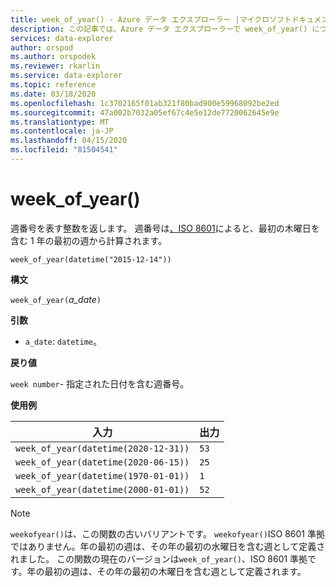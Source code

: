 ```yaml
---
title: week_of_year() - Azure データ エクスプローラー |マイクロソフトドキュメント
description: この記事では、Azure データ エクスプローラーで week_of_year() について説明します。
services: data-explorer
author: orspod
ms.author: orspodek
ms.reviewer: rkarlin
ms.service: data-explorer
ms.topic: reference
ms.date: 03/18/2020
ms.openlocfilehash: 1c3702165f01ab321f80bad900e59968092be2ed
ms.sourcegitcommit: 47a002b7032a05ef67c4e5e12de7720062645e9e
ms.translationtype: MT
ms.contentlocale: ja-JP
ms.lasthandoff: 04/15/2020
ms.locfileid: "81504541"
---
```

# <a name="week_of_year"></a>week_of_year()

週番号を表す整数を返します。 週番号は[、ISO 8601](https://en.wikipedia.org/wiki/ISO_8601#Week_dates)によると、最初の木曜日を含む 1 年の最初の週から計算されます。

```kusto
week_of_year(datetime("2015-12-14"))
```

**構文**

`week_of_year(`*a_date*`)`

**引数**

* `a_date`: `datetime`。

**戻り値**

`week number`- 指定された日付を含む週番号。

**使用例**

|入力                                    |出力|
|-----------------------------------------|------|
|`week_of_year(datetime(2020-12-31))`     |`53`  |
|`week_of_year(datetime(2020-06-15))`     |`25`  |
|`week_of_year(datetime(1970-01-01))`     |`1`   |
|`week_of_year(datetime(2000-01-01))`     |`52`  |

> [!NOTE]
> `weekofyear()`は、この関数の古いバリアントです。 `weekofyear()`ISO 8601 準拠ではありません。年の最初の週は、その年の最初の水曜日を含む週として定義されました。
この関数の現在のバージョンは`week_of_year()`、ISO 8601 準拠です。年の最初の週は、その年の最初の木曜日を含む週として定義されます。